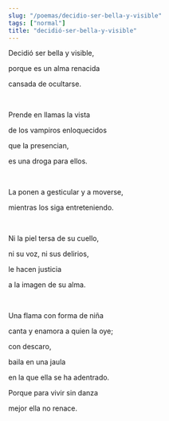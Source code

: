 ```yaml
---
slug: "/poemas/decidio-ser-bella-y-visible"
tags: ["normal"]
title: "decidió-ser-bella-y-visible"
---
```

Decidió ser bella y visible,

porque es un alma renacida

cansada de ocultarse.

&nbsp;

Prende en llamas la vista

de los vampiros enloquecidos

que la presencian,

es una droga para ellos.

&nbsp;

La ponen a gesticular y a moverse,

mientras los siga entreteniendo.

&nbsp;

Ni la piel tersa de su cuello,

ni su voz, ni sus delirios,

le hacen justicia

a la imagen de su alma.

&nbsp;

Una flama con forma de niña

canta y enamora a quien la oye;

con descaro,

baila en una jaula

en la que ella se ha adentrado.

Porque para vivir sin danza

mejor ella no renace.